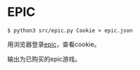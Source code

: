 # EPIC

```shell
$ python3 src/epic.py Cookie > epic.json
```

用浏览器登录[epic](https://www.epicgames.com/)，查看cookie。

输出为已购买的epic游戏。
